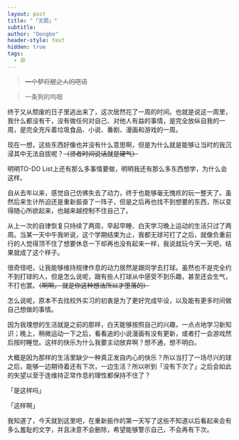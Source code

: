```yaml
---
layout: post
title: "「无题」"
subtitle: 
author: "Dongbo"
header-style: text
hidden: true
tags:
  - 杂
---
```


> ~~一个梦将醒之人的呓语~~

> 一条狗的呜咽

终于又从颓废的日子里逃出来了，这次居然花了一周的时间。也就是说这一周里，我什么都没有干，没有做任何对自己、对他人有益的事情，是完全放纵自我的一周，是完全充斥着垃圾食品、小说、番剧、漫画和游戏的一周。

现在一想，这些东西好像也并没有什么意思啊，但是为什么就是能够让当时的我沉浸其中无法自拔呢？~~（贤者时间说话就是硬气）~~

明明TO-DO List上还有那么多事情要做，明明我还有那么多东西想学，为什么会这样。

自从去年以来，感觉自己仿佛失去了动力，终于也能够毫无愧疚的玩一整天了。虽然后来生计所迫还是重新振奋了一阵子，但是之后再也找不到想要的东西，所以变得随心所欲起来，也越来越控制不住自己了。

从上一次的自律恢复只持续了两周，早起早睡、白天学习晚上运动的生活只过了两周。当某一天中午我听说，这个学期结束为止，我都无球可打了之后，就像负重前行的人觉得顶不住了想要休息一下却再也没有起来一样，我说就玩今天一天吧，结果就成了这个样子。

很奇怪吧，让我能够维持规律作息的动力居然是跟同学去打球。虽然也不是完全约不到打球的人，但是怎么说呢，跟有些人打球从中感受不到乐趣，甚至还会生气，不打也罢。~~（啊啊， 就是你这种想法所以才堕落的）~~

怎么说呢，原本不去找校外实习的初衷是为了更好完成毕设，以及能有更多时间做自己想做的事情。

因为我理想的生活就是之前的那样，白天能够按照自己的兴趣，一点点地学习新知识；晚上，稍微运动一下之后，看看追的小说漫画有没有更新，或者打一会游戏然后按时睡觉。这样的快乐为什么我要主动放弃啊？想不通，想不明白。

大概是因为那样的生活里缺少一种真正发自内心的快乐？所以当打了一场尽兴的球之后，能够一边期待着还有下次，一边生活？所以听到「没有下次了」之后会如此的失望以至于连维持正常作息的理性都保持不住了？

「是这样吗」

「这样啊」

我知道了，今天就到这里吧，在重新振作的第一天写了这些不知道以后看起来会有多么羞耻的文字，并且决意不会删除，希望能够警示自己，不会再有下次。
